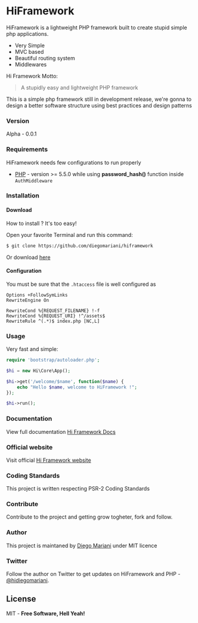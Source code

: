 # HiFramework

HiFramework is a lightweight PHP framework built to create stupid simple php applications.

  - Very Simple
  - MVC based
  - Beautiful routing system
  - Middlewares

Hi Framework Motto:

> A stupidly easy and lightweight PHP framework

This is a simple php framework still in development release, we're gonna to design a better software structure using best practices and design patterns  

### Version
Alpha - 0.0.1

### Requirements

HiFramework needs few configurations to run properly

* [PHP] - version >= 5.5.0 while using **password_hash()** function inside `AuthMiddleware` 

### Installation

#### Download

How to install ? It's too easy!

Open your favorite Terminal and run this command:


```sh
$ git clone https://github.com/diegomariani/hiframework
```

Or download [here](https://github.com/diegomariani/HiFramework/tarball/master)

#### Configuration

You must be sure that the `.htaccess` file is well configured as
```.htaccess
Options +FollowSymLinks
RewriteEngine On

RewriteCond %{REQUEST_FILENAME} !-f
RewriteCond %{REQUEST_URI} !^/assets$
RewriteRule ^(.*)$ index.php [NC,L]
```

### Usage

Very fast and simple:

```php
require 'bootstrap/autoloader.php';

$hi = new Hi\Core\App();

$hi->get('/welcome/$name', function($name) {
    echo "Hello $name, welcome to HiFramework !";
});

$hi->run();
```

### Documentation

View full documentation [Hi Framework Docs](http://hiframework.diegomariani.com/docs)

### Official website

Visit official [Hi Framework website](http://hiframework.diegomariani.com/)

### Coding Standards

This project is written respecting PSR-2 Coding Standards

### Contribute 

Contribute to the project and getting grow togheter, fork and follow.

### Author

This project is maintaned by [Diego Mariani](http://diegomariani.com) under MIT licence

### Twitter

Follow the author on Twitter to get updates on HiFramework and PHP - [@hidiegomariani](https://twitter.com/hidiegomariani).


License
----

MIT -
**Free Software, Hell Yeah!**

[PHP]:http://php.net/

